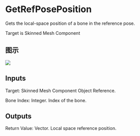 # GetRefPosePosition

Gets the local-space position of a bone in the reference pose.

Target is Skinned Mesh Component

## 图示

![]($-20221218-18264857.png)

## Inputs

Target: Skinned Mesh Component Object Reference.

Bone Index: Integer. Index of the bone.  

## Outputs

Return Value: Vector. Local space reference position.

